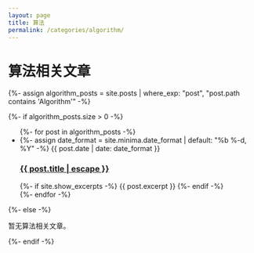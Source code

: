 ```yaml
---
layout: page
title: 算法
permalink: /categories/algorithm/
---
```


<div class="category-page">
  <h1>算法相关文章</h1>
  
  {%- assign algorithm_posts = site.posts | where_exp: "post", "post.path contains 'Algorithm'" -%}
  
  {%- if algorithm_posts.size > 0 -%}
    <ul class="post-list">
      {%- for post in algorithm_posts -%}
      <li>
        {%- assign date_format = site.minima.date_format | default: "%b %-d, %Y" -%}
        <span class="post-meta">{{ post.date | date: date_format }}</span>
        <h3>
          <a class="post-link" href="{{ post.url | relative_url }}">
            {{ post.title | escape }}
          </a>
        </h3>
        {%- if site.show_excerpts -%}
          {{ post.excerpt }}
        {%- endif -%}
      </li>
      {%- endfor -%}
    </ul>
  {%- else -%}
    <p>暂无算法相关文章。</p>
  {%- endif -%}
</div>
